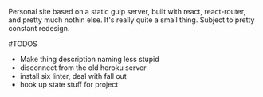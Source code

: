 Personal site based on a static gulp server, built with react, react-router, and
pretty much nothin else. It's really quite a small thing. Subject to pretty constant
redesign.


#TODOS
- Make thing description naming less stupid
- disconnect from the old heroku server
- install six linter, deal with fall out
- hook up state stuff for project
